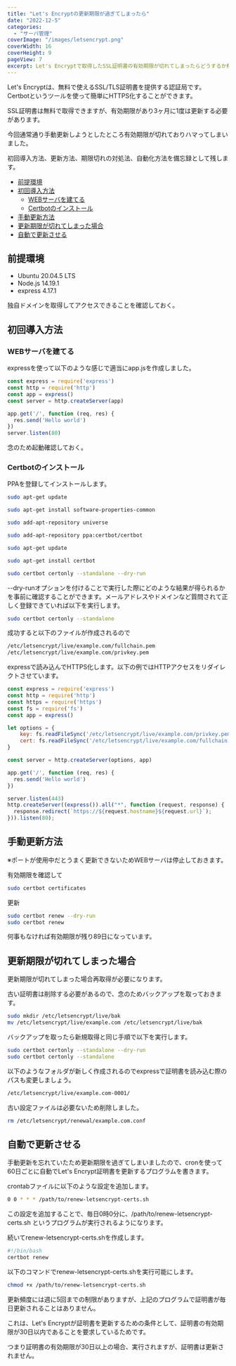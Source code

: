 ```yaml
---
title: "Let's Encryptの更新期限が過ぎてしまったら"
date: "2022-12-5"
categories:
  - "サーバ管理"
coverImage: "/images/letsencrypt.png"
coverWidth: 16
coverHeight: 9
pageView: 7
excerpt: Let's Encryptで取得したSSL証明書の有効期限が切れてしまったらどうするか解説します
---
```


Let's Encryptは、無料で使えるSSL/TLS証明書を提供する認証局です。 Certbotというツールを使って簡単にHTTPS化することができます。

SSL証明書は無料で取得できますが、有効期限があり3ヶ月に1度は更新する必要があります。

今回通常通り手動更新しようとしたところ有効期限が切れておりハマってしまいました。

初回導入方法、更新方法、期限切れの対処法、自動化方法を備忘録として残します。


<div class="toc"/>

- [前提環境](#前提環境)
- [初回導入方法](#初回導入方法)
  - [WEBサーバを建てる](#webサーバを建てる)
  - [Certbotのインストール](#certbotのインストール)
- [手動更新方法](#手動更新方法)
- [更新期限が切れてしまった場合](#更新期限が切れてしまった場合)
- [自動で更新させる](#自動で更新させる)

## 前提環境

- Ubuntu 20.04.5 LTS
- Node.js 14.19.1
- express 4.17.1

独自ドメインを取得してアクセスできることを確認しておく。

## 初回導入方法

### WEBサーバを建てる
expressを使って以下のような感じで適当にapp.jsを作成しました。

```js
const express = require('express')
const http = require('http')
const app = express()
const server = http.createServer(app)

app.get('/', function (req, res) {
  res.send('Hello world')
})
server.listen(80)
```

念のため起動確認しておく。

### Certbotのインストール

PPAを登録してインストールします。

```bash
sudo apt-get update

sudo apt-get install software-properties-common

sudo add-apt-repository universe

sudo add-apt-repository ppa:certbot/certbot

sudo apt-get update

sudo apt-get install certbot
```

```bash
sudo certbot certonly --standalone --dry-run
```

--dry-runオプションを付けることで実行した際にどのような結果が得られるかを事前に確認することができます。メールアドレスやドメインなど質問されて正しく登録できていれば以下を実行します。

```bash
sudo certbot certonly --standalone
```

成功すると以下のファイルが作成されるので

```bash
/etc/letsencrypt/live/example.com/fullchain.pem
/etc/letsencrypt/live/example.com/privkey.pem
```

expressで読み込んでHTTPS化します。以下の例ではHTTPアクセスをリダイレクトさせています。

```js
const express = require('express')
const http = require('http')
const https = require('https')
const fs = require('fs')
const app = express()

let options = {
    key: fs.readFileSync('/etc/letsencrypt/live/example.com/privkey.pem'),
    cert: fs.readFileSync('/etc/letsencrypt/live/example.com/fullchain.pem'),
}

const server = http.createServer(options, app)

app.get('/', function (req, res) {
  res.send('Hello world')
})

server.listen(443)
http.createServer((express()).all("*", function (request, response) {
  response.redirect(`https://${request.hostname}${request.url}`);
})).listen(80);
```


## 手動更新方法

※ポートが使用中だとうまく更新できないためWEBサーバは停止しておきます。

有効期限を確認して

```bash
sudo certbot certificates
```

更新

```bash
sudo certbot renew --dry-run
sudo certbot renew
```

何事もなければ有効期限が残り89日になっています。


## 更新期限が切れてしまった場合

更新期限が切れてしまった場合再取得が必要になります。

古い証明書は削除する必要があるので、念のためバックアップを取っておきます。

```bash
sudo mkdir /etc/letsencrypt/live/bak
mv /etc/letsencrypt/live/example.com /etc/letsencrypt/live/bak
```

バックアップを取ったら新規取得と同じ手順で以下を実行します。

```bash
sudo certbot certonly --standalone --dry-run
sudo certbot certonly --standalone
```

以下のようなフォルダが新しく作成されるのでexpressで証明書を読み込む際のパスも変更しましょう。

```bash
/etc/letsencrypt/live/example.com-0001/
```

古い設定ファイルは必要ないため削除しました。

```bash
rm /etc/letsencrypt/renewal/example.com.conf
```

## 自動で更新させる

手動更新を忘れていたため更新期限を過ぎてしまいましたので、cronを使って60日ごとに自動でLet's Encrypt証明書を更新するプログラムを書きます。

crontabファイルに以下のような設定を追加します。

```bash
0 0 * * * /path/to/renew-letsencrypt-certs.sh
```

この設定を追加することで、毎日0時0分に、/path/to/renew-letsencrypt-certs.sh というプログラムが実行されるようになります。

続いてrenew-letsencrypt-certs.shを作成します。

```bash
#!/bin/bash
certbot renew
```

以下のコマンドでrenew-letsencrypt-certs.shを実行可能にします。

```bash
chmod +x /path/to/renew-letsencrypt-certs.sh
```


更新頻度には週に5回までの制限がありますが、上記のプログラムで証明書が毎日更新されることはありません。

これは、Let's Encryptが証明書を更新するための条件として、証明書の有効期限が30日以内であることを要求しているためです。

つまり証明書の有効期限が30日以上の場合、実行されますが、証明書は更新されません。
